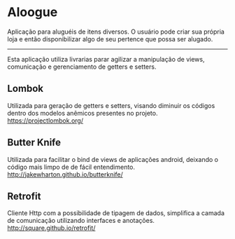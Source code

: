 Aloogue
=======

Aplicação para aluguéis de itens diversos. O usuário pode criar sua própria loja
e então disponibilizar algo de seu pertence que possa ser alugado.


----------
Esta aplicação utiliza livrarias parar agilizar a manipulação de views, comunicação e gerenciamento de getters e setters.


Lombok
------

Utilizada para geração de getters e setters, visando diminuir os códigos dentro dos modelos anêmicos presentes no projeto. https://projectlombok.org/

Butter Knife
------------

Utilizada para facilitar o bind de views de aplicações android, deixando o código mais limpo de de fácil entendimento. http://jakewharton.github.io/butterknife/

Retrofit
--------
Cliente Http com a possibilidade de tipagem de dados, simplifica a camada de comunicação utilizando interfaces e anotações. http://square.github.io/retrofit/